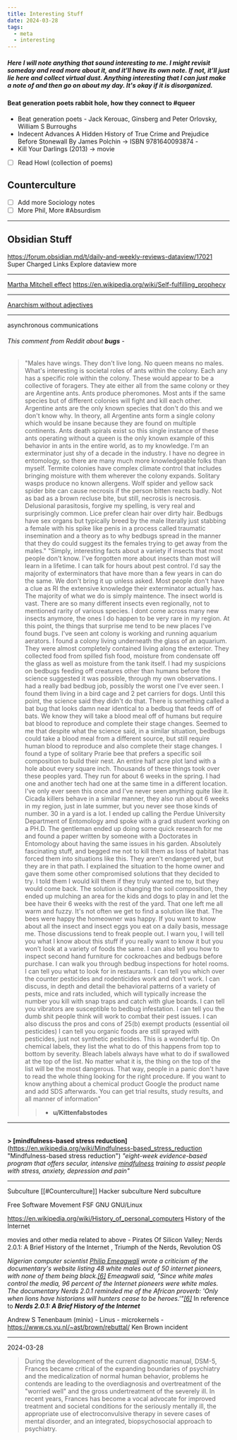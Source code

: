 ```yaml
---
title: Interesting Stuff
date: 2024-03-28
tags:
  - meta
  - interesting
---
```

##### Here I will note anything that sound interesting to me. I might revisit someday and read more about it, and it'll have its own note. If not, it'll just lie here and collect virtual dust.  Anything interesting that I can just make a note of and then go on about my day.  It's okay if it is disorganized. 

#### Beat generation poets rabbit hole, how they connect to #queer 
- Beat generation poets - Jack Kerouac,  Ginsberg and  Peter Orlovsky, William S Burroughs 
-  Indecent Advances
A Hidden History of True Crime and Prejudice Before Stonewall
By James Polchin   ->  ISBN 9781640093874 -    
- Kill Your Darlings (2013) -> movie
- [ ] Read Howl (collection of poems)
## Counterculture 
- [ ] Add more Sociology notes
- [ ] More Phil, More #Absurdism

---
## Obsidian Stuff
https://forum.obsidian.md/t/daily-and-weekly-reviews-dataview/17021
Super Charged Links 
Explore dataview more 

---
[Martha Mitchell effect](https://en.m.wikipedia.org/wiki/Martha_Mitchell_effect)
https://en.wikipedia.org/wiki/Self-fulfilling_prophecy

---
[Anarchism without adjectives](https://en.m.wikipedia.org/wiki/Anarchism_without_adjectives "Anarchism without adjectives")

---
asynchronous communications

###### This comment from Reddit about **bugs** - 
> "Males have wings. They don't live long. No queen means no males.
>  What's interesting is societal roles of ants within the colony. Each any has a specific role within the colony. These would appear to be a collective of foragers. They ate either all from the same colony or they are Argentine ants. Ants produce pheromones. Most ants if the same species but of different colonies will fight and kill each other. Argentine ants are the only known species that don't do this and we don't know why. In theory, all Argentine ants form a single colony which would be insane because they are found on multiple continents.
>  Ants death spirals exist so this single instance of these ants operating without a queen is the only known example of this behavior in ants in the entire world, as to my knowledge. I'm an exterminator just shy of a decade in the industry. I have no degree in entomology, so there are many much more knowledgeable folks than myself.
>  Termite colonies have complex climate control that includes bringing moisture with them wherever the colony expands.
>  Solitary wasps produce no known allergens.
>  Wolf spider and yellow sack spider bite can cause necrosis if the person bitten reacts badly. Not as bad as a brown recluse bite, but still, necrosis is necrosis.
>  Delusional parasitosis, forgive my spelling, is very real and surprisingly common.
>  Lice prefer clean hair over dirty hair. 
>  Bedbugs have sex organs but typically breed by the male literally just stabbing a female with his spike like penis in a process called traumatic insemination and a theory as to why bedbugs spread in the manner that they do could suggest its the females trying to get away from the males."
>  "Simply, interesting facts about a variety if insects that most people don't know. 
>  I've forgotten more about insects than most will learn in a lifetime. I can talk for hours about pest control. I'd say the majority of exterminators that have more than a few years in can do the same. We don't bring it up unless asked. Most people don't have a clue as RI the extensive knowledge their exterminator actually has. The majority of what we do is simply maintence.
>  The insect world is vast. There are so many different insects even regionally, not to mentioned rarity of various species. I dont come across many new insects anymore, the ones I do happen to be very rare in my region. At this point, the things that surprise me tend to be new places I've found bugs. I've seen ant colony is working and running aquarium aerators. I found a colony living underneath the glass of an aquarium. They were almost completely contained living along the exterior. They collected food from spilled fish food, moisture from condensate off the glass as well as moisture from the tank itself. I had my suspicions on bedbugs feeding off creatures other than humans before the science suggested it was possible, through my own observations. I had a really bad bedbug job, possibly the worst one I've ever seen. I found them living in a bird cage and 2 pet carriers for dogs. Until this point, the science said they didn't do that. There is something called a bat bug that looks damn near identical to a bedbug that feeds off of bats. We know they will take a blood meal off of humans but require bat blood to reproduce and complete their stage changes. Seemed to me that despite what the science said, in a similar situation, bedbugs could take a blood meal from a different source, but still require human blood to reproduce and also complete their stage changes. I found a type of solitary Prarie bee that prefers a specific soil composition to build their nest. An entire half acre plot land with a hole about every square inch. Thousands of these things took over these peoples yard. They run for about 6 weeks in the spring. I had one and another tech had one at the same time in a different location. I've only ever seen this once and I've never seen anything quite like it. Cicada killers behave in a similar manner, they also run about 6 weeks in my region, just in late summer, but you never see those kinds of number. 30 in a yard is a lot. I ended up calling the Perdue University Department of Entomology amd spoke with a grad student working on a PH.D. The gentleman ended up doing some quick research for me and found a paper written by someone with a Doctorates in Entomology about having the same issues in his garden. Absolutely fascinating stuff, and begged me not to kill them as loss of habitat has forced them into situations like this. They aren't endangered yet, but they are in that path. I explained the situation to the home owner and gave them some other compromised solutions that they decided to try. I told them I would kill them if they truly wanted me to, but they would come back. The solution is changing the soil composition, they ended up mulching an area for the kids and dogs to play in and let the bee have their 6 weeks with the rest of the yard. That one left me all warm and fuzzy. It's not often we get to find a solution like that. The bees were happy the homeowner was happy. 
>  If you want to know about all the insect and insect eggs you eat on a daily basis, message me. Those discussions tend to freak people out. I warn you, I will tell you what I know about this stuff if you really want to know it but you won't look at a variety of foods the same. 
>  I can also tell you how to inspect second hand furniture for cockroaches and bedbugs before purchase. I can walk you through bedbug inspections for hotel rooms. I can tell you what to look for in restaurants. I can tell you which over the counter pesticides and rodenticides work and don't work. I can discuss, in depth and detail the behavioral patterns of a variety of pests, mice and rats included, which will typically increase the number you kill with snap traps and catch with glue boards. I can tell you vibrators are susceptible to bedbug infestation. I can tell you the dumb shit people think will work to combat their pest issues. I can also discuss the pros and cons of 25(b) exempt products (essential oil pesticides) I can tell you organic foods are still sprayed with pesticides, just not synthetic pesticides. This is a wonderful tip. On chemical labels, they list the what to do of this happens from top to bottom by severity. Bleach labels always have what to do if swallowed at the top of the list. No matter what it is, the thing on the top of the list will be the most dangerous. That way, people in a panic don't have to read the whole thing looking for the right procedure. If you want to know anything about a chemical product Google the product name and add SDS afterwards. You can get trial results, study results, and all manner of information" 
>>- **u/Kittenfabstodes**

---
######

**> [mindfulness-based stress reduction]**(https://en.wikipedia.org/wiki/Mindfulness-based_stress_reduction "Mindfulness-based stress reduction")
*"eight-week evidence-based program that offers secular, intensive [mindfulness](https://en.wikipedia.org/wiki/Mindfulness "Mindfulness") training to assist people with stress, anxiety, depression and pain"*

---


Subculture [[#Counterculture]]
Hacker subculture
Nerd subculture

Free Software Movement 
FSF 
GNU 
GNU/Linux 

https://en.wikipedia.org/wiki/History_of_personal_computers
History of the Internet

movies and other media related to above - Pirates Of Silicon Valley; Nerds 2.0.1: A Brief History of the Internet , Triumph of the Nerds, Revolution OS

*Nigerian computer scientist [Philip Emeagwali](https://en.wikipedia.org/wiki/Philip_Emeagwali "Philip Emeagwali") wrote a criticism of the documentary's website listing 48 white males out of 50 internet pioneers, with none of them being black.[[6]](https://en.wikipedia.org/wiki/Nerds_2.0.1#cite_note-SUNY-6) Emeagwali said, "Since white males control the media, 96 percent of the Internet pioneers were white males. The documentary _Nerds 2.0.1_ reminded me of the African proverb: 'Only when lions have historians will hunters cease to be heroes.'"[[6]](https://en.wikipedia.org/wiki/Nerds_2.0.1#cite_note-SUNY-6)*  In reference to _**Nerds 2.0.1: A Brief History of the Internet**_

Andrew S Tenenbaum (minix) - Linus - microkernels - https://www.cs.vu.nl/~ast/brown/rebuttal/ Ken Brown incident

---

2024-03-28

>During the development of the current diagnostic manual, DSM-5, Frances became critical of the expanding boundaries of psychiatry and the medicalization of normal human behavior, problems he contends are leading to the overdiagnosis and overtreatment of the "worried well" and the gross undertreatment of the severely ill. In recent years, Frances has become a vocal advocate for improved treatment and societal conditions for the seriously mentally ill, the appropriate use of electroconvulsive therapy in severe cases of mental disorder, and an integrated, biopsychosocial approach to psychiatry. 


